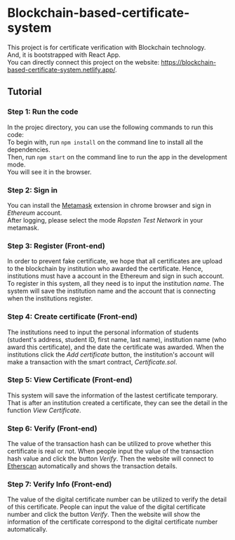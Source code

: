 # Blockchain-based-certificate-system

This project is for certificate verification with Blockchain technology.\
And, it is bootstrapped with React App.\
You can directly connect this project on the website: https://blockchain-based-certificate-system.netlify.app/.


## Tutorial

### Step 1: Run the code
In the projec directory, you can use the following commands to run this code:\
To begin with, run `npm install` on the command line to install all the dependencies.\
Then, run `npm start` on the command line to run the app in the development mode.\
You will see it in the browser.

### Step 2: Sign in
You can install the [Metamask](https://metamask.io/) extension in chrome browser and sign in *Ethereum* account.\
After logging, please select the mode *Ropsten Test Network* in your metamask.

### Step 3: Register (Front-end)
In order to prevent fake certificate, we hope that all certificates are upload to the blockchain by institution who awarded the certificate. Hence, institutions must have a account in the Ethereum and sign in such account. To register in this system, all they need is to input the institution *name*. The system will save the institution name and the account that is connecting when the institutions register.

### Step 4: Create certificate (Front-end)
The institutions need to input the personal information of students (student's address, student ID, first name, last name), institution name (who award this certificate), and the date the certificate was awarded. When the institutions click the *Add certificate* button, the institution's account will make a transaction with the smart contract, *Certificate.sol*.

### Step 5: View Certificate (Front-end)
This system will save the information of the lastest certificate temporary. That is after an institution created a certificate, they can see the detail in the function *View Certificate*.

### Step 6: Verify (Front-end)
The value of the transaction hash can be utilized to prove whether this certificate is real or not. When people input the value of the transaction hash value and click the button *Verify*. Then the website will connect to [Etherscan](https://ropsten.etherscan.io/) automatically and shows the transaction details.

### Step 7: Verify Info (Front-end)
The value of the digital certificate number can be utilized to verify the detail of this certificate. People can input the value of the digital certificate number and click the button *Verify*. Then the website will show the information of the certificate correspond to the digital certificate number automatically.

